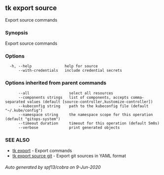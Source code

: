 ## tk export source

Export source commands

### Synopsis

Export source commands

### Options

```
  -h, --help               help for source
      --with-credentials   include credential secrets
```

### Options inherited from parent commands

```
      --all                  select all resources
      --components strings   list of components, accepts comma-separated values (default [source-controller,kustomize-controller])
      --kubeconfig string    path to the kubeconfig file (default "~/.kube/config")
      --namespace string     the namespace scope for this operation (default "gitops-system")
      --timeout duration     timeout for this operation (default 5m0s)
      --verbose              print generated objects
```

### SEE ALSO

* [tk export](tk_export.md)	 - Export commands
* [tk export source git](tk_export_source_git.md)	 - Export git sources in YAML format

###### Auto generated by spf13/cobra on 9-Jun-2020
